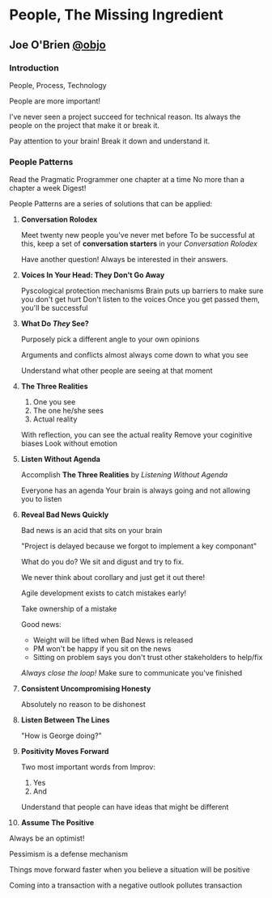 # People, The Missing Ingredient
## Joe O'Brien [@objo](https://twitter.com/objo)

### Introduction
People, Process, Technology

People are more important!

I've never seen a project succeed for technical reason.
Its always the people on the project that make it or break it.

Pay attention to your brain! Break it down and understand it.

### People Patterns
Read the Pragmatic Programmer one chapter at a time
No more than a chapter a week
Digest!

People Patterns are a series of solutions that can be applied:

1. **Conversation Rolodex**

   Meet twenty new people you've never met before
   To be successful at this, keep a set of **conversation starters** in your _Conversation Rolodex_

   Have another question! Always be interested in their answers.

2. **Voices In Your Head: They Don't Go Away**

   Pyscological protection mechanisms
   Brain puts up barriers to make sure you don't get hurt
   Don't listen to the voices
   Once you get passed them, you'll be successful

3. **What Do _They_ See?**

   Purposely pick a different angle to your own opinions

   Arguments and conflicts almost always come down to what you see

   Understand what other people are seeing at that moment

4. **The Three Realities**

   1. One you see
   2. The one he/she sees
   3. Actual reality

   With reflection, you can see the actual reality
   Remove your coginitive biases
   Look without emotion

5. **Listen Without Agenda**

   Accomplish **The Three Realities** by _Listening Without Agenda_

   Everyone has an agenda
   Your brain is always going and not allowing you to listen

6. **Reveal Bad News Quickly**

   Bad news is an acid that sits on your brain

   "Project is delayed because we forgot to implement a key componant"

   What do you do? We sit and digust and try to fix.

   We never think about corollary and just get it out there!

   Agile development exists to catch mistakes early!

   Take ownership of a mistake

   Good news: 
    * Weight will be lifted when Bad News is released
     * PM won't be happy if you sit on the news
    * Sitting on problem says you don't trust other stakeholders to help/fix

   *Always close the loop!* 
   Make sure to communicate you've finished

7. **Consistent Uncompromising Honesty**

   Absolutely no reason to be dishonest

8. **Listen Between The Lines**

   "How is George doing?"

9. **Positivity Moves Forward**

   Two most important words from Improv:
   1. Yes
   2. And

   Understand that people can have ideas that might be different

10. **Assume The Positive**

   Always be an optimist!

   Pessimism is a defense mechanism

   Things move forward faster when you believe a situation will be positive

   Coming into a transaction with a negative outlook pollutes transaction






















